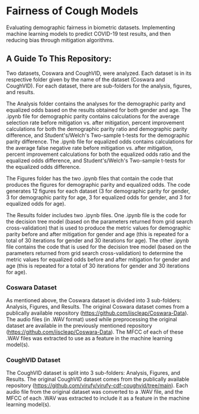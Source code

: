 # Fairness of Cough Models
Evaluating demographic fairness in biometric datasets. Implementing machine learning models to predict COVID-19 test results, and then reducing bias through mitigation algorithms.

## A Guide To This Repository:
Two datasets, Coswara and CoughVID, were analyzed. Each dataset is in its respective folder given by the name of the dataset (Coswara and CoughVID). For each dataset, there are sub-folders for the analysis, figures, and results.

The Analysis folder contains the analyses for the demographic parity and equalized odds based on the results obtained for both gender and age. The .ipynb file for demographic parity contains calculations for the average selection rate before mitigation vs. after mitigation, percent improvement calculations for both the demographic parity ratio and demographic parity difference, and Student's/Welch's Two-sample t-tests for the demographic parity difference. The .ipynb file for equalized odds contains calculations for the average false negative rate before mitigation vs. after mitigation, percent improvement calculations for both the equalized odds ratio and the equalized odds difference, and Student's/Welch's Two-sample t-tests for the equalized odds difference.

The Figures folder has the two .ipynb files that contain the code that produces the figures for demographic parity and equalized odds. The code generates 12 figures for each dataset (3 for demographic parity for gender, 3 for demographic parity for age, 3 for equalized odds for gender, and 3 for equalized odds for age).

The Results folder includes two .ipynb files. One .ipynb file is the code for the decision tree model (based on the parameters returned from grid search cross-validation) that is used to produce the metric values for demographic parity before and after mitigation for gender and age (this is repeated for a total of 30 iterations for gender and 30 iterations for age). The other .ipynb file contains the code that is used for the decision tree model (based on the parameters returned from grid search cross-validation) to determine the metric values for equalized odds before and after mitigation for gender and age (this is repeated for a total of 30 iterations for gender and 30 iterations for age).


### Coswara Dataset
As mentioned above, the Coswara dataset is divided into 3 sub-folders: Analysis, Figures, and Results. The original Coswara dataset comes from a publically available repository (https://github.com/iiscleap/Coswara-Data). The audio files (in .WAV format) used while preprocessing the original dataset are available in the previously mentioned repository (https://github.com/iiscleap/Coswara-Data). The MFCC of each of these .WAV files was extracted to use as a feature in the machine learning model(s).


### CoughVID Dataset
The CoughVID dataset is split into 3 sub-folders: Analysis, Figures, and Results. The original CoughVID dataset comes from the publically available repository (https://github.com/virufy/virufy-cdf-coughvid/tree/main). Each audio file from the original dataset was converted to a .WAV file, and the MFCC of each .WAV was extracted to include it as a feature in the machine learning model(s).
